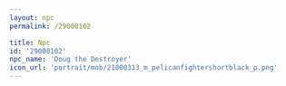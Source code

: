 ```yaml
---
layout: npc
permalink: /29000102

title: Npc
id: '29000102'
npc_name: 'Doug the Destroyer'
icon_url: 'portrait/mob/21000313_m_pelicanfightershortblack_p.png'
---
```

